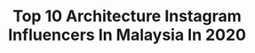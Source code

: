 ---
title: Top 10 Architecture Instagram Influencers In Malaysia In 2020
description: Identify the most popular Instagram accounts on inBeat.
platform: Instagram
profiles:
  - username: "harrisannuar"
    fullname: >-
      BANGKITBOTAK
    location: "Malaysia"
    followers: 578848
    engagement: 509
    commentsToLikes: 0.006394
    avatar: "https://scontent-bos3-1.cdninstagram.com/v/t51.2885-19/s320x320/75379810_3090147871000038_5585480096568836096_n.jpg?_nc_ht=scontent-bos3-1.cdninstagram.com&_nc_ohc=6ceHNXvRZsIAX9Yrcm6&oh=fffd0a621114d44fe1eb859ab3f6402a&oe=5EB67E42"
    verified: false
    hashtags: "#tevamy, #bangkitbotak, #cocacolaxpremierleague, #untiltomorrow"
  - username: "syzwn.baha"
    fullname: >-
      Syazwan Baharuddin
    location: "Malaysia"
    followers: 3558
    engagement: 793
    commentsToLikes: 0.059089
    avatar: "https://scontent-ams4-1.cdninstagram.com/v/t51.2885-19/s320x320/69713355_1560102240809887_1511345016608391168_n.jpg?_nc_ht=scontent-ams4-1.cdninstagram.com&_nc_ohc=qwjCX3BmPgwAX_Qrelk&oh=af783a7565adbfb649b2915da4a3aa0d&oe=5EB45A35"
    verified: false
    hashtags: "#galaxynote10, #symmetrykillers, #sponsored, #streetleaks"
  - username: "a_maraschino"
    fullname: >-
      alessia ferro maraschino®
    location: "Malaysia"
    followers: 20348
    engagement: 430
    commentsToLikes: 0.011046
    avatar: "https://scontent-ams4-1.cdninstagram.com/v/t51.2885-19/s320x320/23164375_539233286422066_4198918547222560768_n.jpg?_nc_ht=scontent-ams4-1.cdninstagram.com&_nc_ohc=rUQIZ4zKwPYAX_xQrgY&oh=ecb9cc9833158d74db727e314c74e6b8&oe=5EBB001B"
    verified: false
    hashtags: "#instagood, #lensculturestreet, #sicily, #travelphotography"
  - username: "mariaivashkevich"
    fullname: >-
      
    location: "Malaysia"
    followers: 4815
    engagement: 1938
    commentsToLikes: 0.019576
    avatar: "https://scontent-lhr8-1.cdninstagram.com/v/t51.2885-19/s320x320/56580632_428325781304279_8902472395692965888_n.jpg?_nc_ht=scontent-lhr8-1.cdninstagram.com&_nc_ohc=1Kr5vD9iGXgAX_sYEbN&oh=04e880749377bf03b5a50d0a3292ac4b&oe=5EB8F482"
    verified: false
    hashtags: "#makeup, #night, #nice, #baby"
  - username: "fnd_familytrip"
    fullname: >-
      EFENDI FAMILY TRIP
    location: "Malaysia"
    followers: 3065
    engagement: 1314
    commentsToLikes: 0.643657
    avatar: "https://scontent-atl3-1.cdninstagram.com/v/t51.2885-19/s320x320/71143079_404309363562551_4834385733491884032_n.jpg?_nc_ht=scontent-atl3-1.cdninstagram.com&_nc_ohc=vKWsrCLc2mkAX84uiUY&oh=d0e2ecb6d2947fe9c3f098c9dddeacd3&oe=5EBA2503"
    verified: false
    hashtags: "#hotelmurahjakarta, #noedit, #morning, #sabangmerauke"
  - username: "adriant1000"
    fullname: >-
      Adrian | ShutterNutter 🇲🇾
    location: "Malaysia"
    followers: 5970
    engagement: 964
    commentsToLikes: 0.083694
    avatar: "https://scontent-lhr8-1.cdninstagram.com/v/t51.2885-19/s320x320/75328485_2522398754545422_1028439513984139264_n.jpg?_nc_ht=scontent-lhr8-1.cdninstagram.com&_nc_ohc=MTKeriN9cswAX8IkEpl&oh=59d4d08a0a993649d87c861b461a31a7&oe=5EBB88EE"
    verified: false
    hashtags: "#streetart, #travelbogger, #travelgrammers, #sonya6500"
  - username: "heartpatrick"
    fullname: >-
      Patrick | 心
    location: "Malaysia"
    followers: 48866
    engagement: 352
    commentsToLikes: 0.028990
    avatar: "https://scontent-lhr8-1.cdninstagram.com/v/t51.2885-19/s320x320/23596123_1911378369079472_4966917515029512192_n.jpg?_nc_ht=scontent-lhr8-1.cdninstagram.com&_nc_ohc=RFobbUK7DNQAX8DccZB&oh=a4c0cce3f219bd9d214ad8e2196075f1&oe=5EBA4274"
    verified: false
    hashtags: "#trappingtones, #stayathomechallenge, #ikutcarakita, #interiormalaysia"
  - username: "photography_by_irfan"
    fullname: >-
      Nokia & Sony A6000 🇵🇰 🇲🇾
    location: "Malaysia"
    followers: 2771
    engagement: 803
    commentsToLikes: 0.128662
    avatar: "https://scontent-lhr8-1.cdninstagram.com/v/t51.2885-19/s320x320/92828634_242248476894864_5059967216993173504_n.jpg?_nc_ht=scontent-lhr8-1.cdninstagram.com&_nc_ohc=boLtEu-atgwAX_rjLBr&oh=45fc61afae886180adeba5297cb04b6a&oe=5EBBFC19"
    verified: false
    hashtags: "#naturelover, #photographylover, #sonya6000, #neon"
  - username: "nazahery"
    fullname: >-
      Nazarizal
    location: "Malaysia"
    followers: 24131
    engagement: 606
    commentsToLikes: 0.061698
    avatar: "https://scontent-ams4-1.cdninstagram.com/v/t51.2885-19/s320x320/83915247_493797457986661_5817880175659974656_n.jpg?_nc_ht=scontent-ams4-1.cdninstagram.com&_nc_ohc=lFobUMqF3UIAX-3Rv-v&oh=d27e6a90ff822db58154125ee2c23225&oe=5EBAEF74"
    verified: false
    hashtags: "#ig, #artofvisuals, #gramslayers, #passionpassport"
  - username: "aereonwong"
    fullname: >-
      Aereon
    location: "Malaysia"
    followers: 4488
    engagement: 1458
    commentsToLikes: 0.088664
    avatar: "https://scontent-lhr8-1.cdninstagram.com/v/t51.2885-19/s320x320/23099330_158057318131418_759155350971613184_n.jpg?_nc_ht=scontent-lhr8-1.cdninstagram.com&_nc_ohc=EFdU1KYpw3YAX9WtozD&oh=ceaef2c1a541a473e3dbdcdf4fc67e9c&oe=5EBC8848"
    verified: false
    hashtags: "#mavic2pro, #ancientcity, #goprothailand, #vm2020"
---